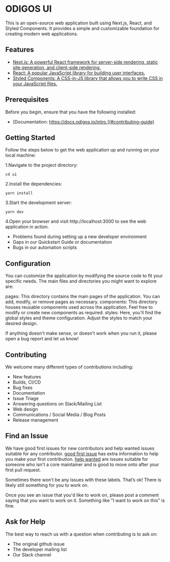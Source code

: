 # ODIGOS UI

This is an open-source web application built using Next.js, React, and Styled Components. It provides a simple and customizable foundation for creating modern web applications.

## Features

- [Next.js: A powerful React framework for server-side rendering, static site generation, and client-side rendering.](#contributing-guide)
- [React: A popular JavaScript library for building user interfaces.](#contributing-guide)
- [Styled Components: A CSS-in-JS library that allows you to write CSS in your JavaScript files.](#contributing-guide)

## Prerequisites

Before you begin, ensure that you have the following installed:

- [Documentation: https://docs.odigos.io/intro.](#contributing-guide)

## Getting Started

Follow the steps below to get the web application up and running on your local machine:

1.Navigate to the project directory:

```
cd ui
```

2.Install the dependencies:

```
yarn install
```

3.Start the development server:

```
yarn dev
```

4.Open your browser and visit http://localhost:3000 to see the web application in action.

- Problems found during setting up a new developer environment
- Gaps in our Quickstart Guide or documentation
- Bugs in our automation scripts

## Configuration

You can customize the application by modifying the source code to fit your specific needs. The main files and directories you might want to explore are:

pages: This directory contains the main pages of the application. You can add, modify, or remove pages as necessary.
components: This directory houses reusable components used across the application. Feel free to modify or create new components as required.
styles: Here, you'll find the global styles and theme configuration. Adjust the styles to match your desired design.

If anything doesn't make sense, or doesn't work when you run it, please open a
bug report and let us know!

## Contributing

We welcome many different types of contributions including:

- New features
- Builds, CI/CD
- Bug fixes
- Documentation
- Issue Triage
- Answering questions on Slack/Mailing List
- Web design
- Communications / Social Media / Blog Posts
- Release management

## Find an Issue

We have good first issues for new contributors and help wanted issues suitable
for any contributor. [good first issue](https://github.com/keyval-dev/odigos/labels/good%20first%20issue) has extra information to
help you make your first contribution. [help wanted](https://github.com/keyval-dev/odigos/labels/help%20wanted) are issues
suitable for someone who isn't a core maintainer and is good to move onto after
your first pull request.

Sometimes there won’t be any issues with these labels. That’s ok! There is
likely still something for you to work on.

Once you see an issue that you'd like to work on, please post a comment saying
that you want to work on it. Something like "I want to work on this" is fine.

## Ask for Help

The best way to reach us with a question when contributing is to ask on:

- The original github issue
- The developer mailing list
- Our Slack channel
